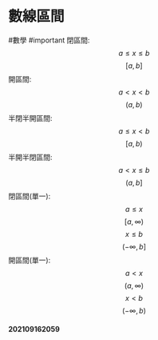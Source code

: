 # 數線區間
#數學
#important
閉區間:
$$a \leq x \leq b$$
$$[a,b]$$
開區間:
$$a < x < b$$
$$(a,b)$$
半閉半開區間:
$$a \leq x < b$$
$$[a,b)$$
半開半閉區間:
$$a<x\leq b$$
$$(a,b]$$
閉區間(單一):
$$a \leq x$$
$$[a,\infty)$$
$$ x \leq b$$
$$(-\infty, b]$$
開區間(單一):
$$a < x$$
$$(a,\infty)$$
$$x<b$$
$$(-\infty, b)$$

#### 202109162059
